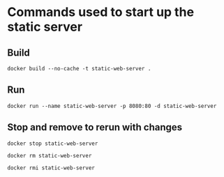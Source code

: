 # Commands used to start up the static server

## Build
`docker build --no-cache -t static-web-server .`

## Run
`docker run --name static-web-server -p 8080:80 -d static-web-server`

## Stop and remove to rerun with changes
`docker stop static-web-server`

`docker rm static-web-server`

`docker rmi static-web-server`